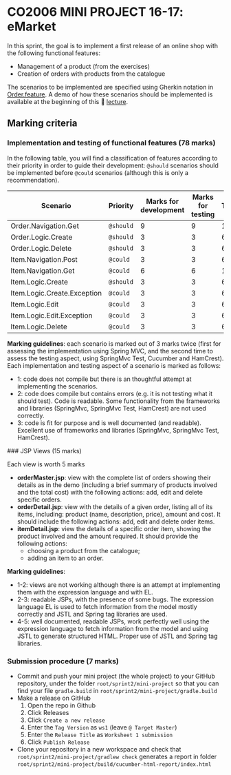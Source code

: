 <link rel='stylesheet' href='../web/swiss.css'/>

# CO2006 MINI PROJECT 16-17: eMarket 

In this sprint, the goal is to implement a first release of an online shop with the following functional features:
* Management of a product (from the exercises)
* Creation of orders with products from the catalogue

The scenarios to be implemented are specified using Gherkin notation in [Order.feature](./Order.feature). A demo of how these scenarios should be implemented is available at the beginning of this  :movie_camera: [lecture](https://leicester.cloud.panopto.eu/Panopto/Pages/Viewer.aspx?id=68cbf3a2-be0f-4080-a29a-49f84d556d98).

## Marking criteria

### Implementation and testing of functional features (78 marks)

In the following table, you will find a classification of features according to their priority in order to guide their development: `@should` scenarios should be implemented before `@could` scenarios (although this is only a recommendation).


| Scenario | Priority | Marks for development | Marks for testing | Total |
|----------|----------|-----------------------|-------------------|-------| 
| Order.Navigation.Get | `@should` | 9 | 9 | 18 | 
| Order.Logic.Create  | `@should` | 3 | 3 | 6 |
| Order.Logic.Delete | `@should` | 3 | 3 | 6 |
| Item.Navigation.Post | `@could` | 3 | 3 | 6 |
| Item.Navigation.Get | `@could` | 6 | 6 | 12 |
| Item.Logic.Create | `@should` | 3 | 3 | 6 |
| Item.Logic.Create.Exception | `@could` | 3 | 3 | 6 |
| Item.Logic.Edit | `@could` | 3 | 3 | 6 |
| Item.Logic.Edit.Exception | `@could` | 3 | 3 | 6 |
| Item.Logic.Delete | `@could` | 3 | 3 | 6 |

**Marking guidelines**: each scenario is marked out of 3 marks twice (first for assessing the implementation using Spring MVC, and the second time to assess the testing aspect, using SpringMvc Test, Cucumber and HamCrest). Each implementation and testing aspect of a scenario is marked as follows:
* 1: code does not compile but there is an thoughtful attempt at implementing the scenarios.
* 2: code does compile but contains errors (e.g. it is not testing what it should test). Code is readable. Some functionality from the frameworks and libraries (SpringMvc, SpringMvc Test, HamCrest) are not used correctly.
* 3: code is fit for purpose and is well documented (and readable). Excellent use of frameworks and libraries (SpringMvc, SpringMvc Test, HamCrest).

### JSP Views (15 marks)

Each view is worth 5 marks
* **orderMaster.jsp**: view with the complete list of orders showing their details as in the demo (including a brief summary of products involved and the total cost) with the following actions: add, edit and delete specific orders.
* **orderDetail.jsp**: view with the details of a given order, listing all of its items, including: product (name, description, price), amount and cost. It should include the following actions: add, edit and delete order items.
* **itemDetail.jsp**: view the details of a specific order item, showing the product involved and the amount required. It should provide the following actions: 
  * choosing a product from the catalogue;
  * adding an item to an order.

**Marking guidelines**: 
* 1-2: views are not working although there is an attempt at implementing them with the expression language and with EL.
* 2-3: readable JSPs, with the presence of some bugs. The expression language EL is used to fetch information from the model mostly correctly and JSTL and Spring tag libraries are used.  
* 4-5: well documented, readable JSPs, work perfectly well using the expression language to fetch information from the model and using JSTL to generate structured HTML. Proper use of JSTL and Spring tag libraries. 


### Submission procedure (7 marks)
* Commit and push your mini project (the whole project) to your GitHub repository, under the folder `root/sprint2/mini-project` so that you can find your file `gradle.build` in `root/sprint2/mini-project/gradle.build` 
* Make a release on GitHub
  1. Open the repo in Github
  2. Click Releases
  3. Click `Create a new release` 
  4. Enter the `Tag Version` as `ws1` (leave `@ Target Master`)
  5. Enter the `Release Title` as `Worksheet 1 submission`
  6. Click `Publish Release` 
* Clone your repository in a new workspace and check that `root/sprint2/mini-project/gradlew check` generates a report in folder `root/sprint2/mini-project/build/cucumber-html-report/index.html`

